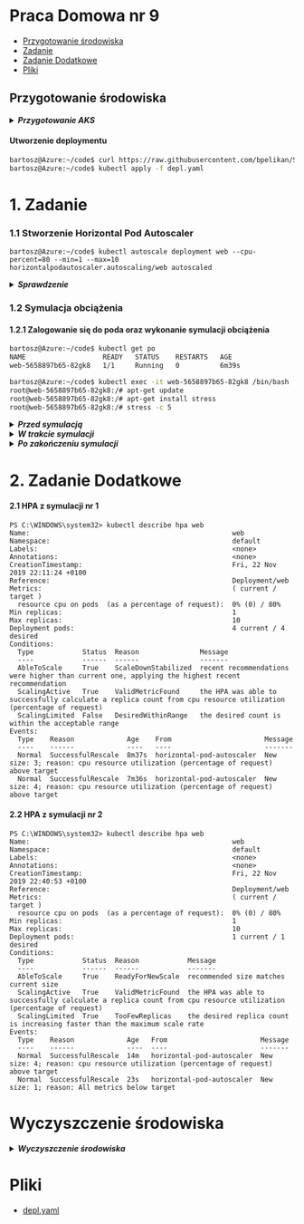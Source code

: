 # Praca Domowa nr 9

* [Przygotowanie środowiska](#przygotowanie-środowiska)
* [Zadanie](#1-zadanie)
* [Zadanie Dodatkowe](#3-zadanie-dodatkowe)
* [Pliki](#pliki)

## Przygotowanie środowiska

<details>
  <summary><b><i>Przygotowanie AKS</i></b></summary>

#### Utworzenie Service Principal
```bash
bartosz@Azure:~/code$ az ad sp create-for-rbac --skip-assignment -o json > auth.json
```

#### Przypisanie zmiennych
```bash
bartosz@Azure:~/code$ location="westeurope"
bartosz@Azure:~/code$ resourceGroup="szkchm-zadanie9"
bartosz@Azure:~/code$ aksName="AKSZad9"
bartosz@Azure:~/code$ servicePrincipalClientId=$(jq -r ".appId" auth.json)
bartosz@Azure:~/code$ servicePrincipalClientSecret=$(jq -r ".password" auth.json)
```

#### Utworzenie Resource Group
```bash
bartosz@Azure:~/code$ az group create --location $location --name $resourceGroup
```

#### Utworzenie klastra
```bash
bartosz@Azure:~/code$ az aks create --generate-ssh-keys -g $resourceGroup -n $aksName --node-count 1 --location $location --service-principal $servicePrincipalClientId --client-secret $servicePrincipalClientSecret 
```

#### Pobranie credentials dla aks

```bash
bartosz@Azure:~/code$ az aks get-credentials --resource-group $resourceGroup --name $aksName
```

</details>

#### Utworzenie deploymentu
```bash
bartosz@Azure:~/code$ curl https://raw.githubusercontent.com/bpelikan/SzkolaChmury/master/Kubernetes/Zadanie9/code/depl.yaml > depl.yaml
bartosz@Azure:~/code$ kubectl apply -f depl.yaml
```

# 1. Zadanie

### 1.1 Stworzenie Horizontal Pod Autoscaler
```
bartosz@Azure:~/code$ kubectl autoscale deployment web --cpu-percent=80 --min=1 --max=10
horizontalpodautoscaler.autoscaling/web autoscaled
```


<details>
  <summary><b><i>Sprawdzenie</i></b></summary>
  
```bash
bartosz@Azure:~/code$ kubectl get hpa
NAME   REFERENCE        TARGETS   MINPODS   MAXPODS   REPLICAS   AGE
web    Deployment/web   0%/80%    1         10        1          16s
```
</details>

### 1.2 Symulacja obciążenia

#### 1.2.1 Zalogowanie się do poda oraz wykonanie symulacji obciążenia

```bash
bartosz@Azure:~/code$ kubectl get po
NAME                   READY   STATUS    RESTARTS   AGE
web-5658897b65-82gk8   1/1     Running   0          6m39s
```

```bash
bartosz@Azure:~/code$ kubectl exec -it web-5658897b65-82gk8 /bin/bash
root@web-5658897b65-82gk8:/# apt-get update
root@web-5658897b65-82gk8:/# apt-get install stress
root@web-5658897b65-82gk8:/# stress -c 5
```

<details>
  <summary><b><i>Przed symulacją</i></b></summary>

```PowerShell
PS C:\WINDOWS\system32> kubectl get hpa -w
NAME   REFERENCE        TARGETS   MINPODS   MAXPODS   REPLICAS   AGE
web    Deployment/web   0%/80%    1         10        1          9m38s

PS C:\WINDOWS\system32> kubectl get pod
NAME                   READY   STATUS    RESTARTS   AGE
web-5658897b65-82gk8   1/1     Running   0          13m
```
</details>

<details>
  <summary><b><i>W trakcie symulacji</i></b></summary>

```PowerShell
PS C:\WINDOWS\system32> kubectl get hpa -w
NAME   REFERENCE        TARGETS   MINPODS   MAXPODS   REPLICAS   AGE
web    Deployment/web   0%/80%    1         10        1          11m
web    Deployment/web   236%/80%   1         10        1          11m
web    Deployment/web   236%/80%   1         10        3          12m
web    Deployment/web   150%/80%   1         10        3          12m
web    Deployment/web   150%/80%   1         10        4          13m
web    Deployment/web   74%/80%    1         10        4          13m 

PS C:\WINDOWS\system32> kubectl get pod
NAME                   READY   STATUS    RESTARTS   AGE
web-5658897b65-82gk8   1/1     Running   0          16m
web-5658897b65-d9xgj   1/1     Running   0          2m50s
web-5658897b65-fkqhw   1/1     Running   0          110s
web-5658897b65-qw7h5   1/1     Running   0          2m50s
```
</details>


<details>
  <summary><b><i>Po zakończeniu symulacji</i></b></summary>

```PowerShell
PS C:\WINDOWS\system32> kubectl get hpa -w
NAME   REFERENCE        TARGETS   MINPODS   MAXPODS   REPLICAS   AGE
web    Deployment/web   75%/80%   1         10        4          17m
web    Deployment/web   0%/80%    1         10        4          17m
web    Deployment/web   0%/80%    1         10        4          22m
web    Deployment/web   0%/80%    1         10        1          22m

PS C:\WINDOWS\system32> kubectl get pod
NAME                   READY   STATUS    RESTARTS   AGE
web-5658897b65-82gk8   1/1     Running   0          25m
```
</details>


# 2. Zadanie Dodatkowe

#### 2.1 HPA z symulacji nr 1
```
PS C:\WINDOWS\system32> kubectl describe hpa web
Name:                                                  web
Namespace:                                             default
Labels:                                                <none>
Annotations:                                           <none>
CreationTimestamp:                                     Fri, 22 Nov 2019 22:11:24 +0100
Reference:                                             Deployment/web
Metrics:                                               ( current / target )
  resource cpu on pods  (as a percentage of request):  0% (0) / 80%
Min replicas:                                          1
Max replicas:                                          10
Deployment pods:                                       4 current / 4 desired
Conditions:
  Type            Status  Reason               Message
  ----            ------  ------               -------
  AbleToScale     True    ScaleDownStabilized  recent recommendations were higher than current one, applying the highest recent recommendation
  ScalingActive   True    ValidMetricFound     the HPA was able to successfully calculate a replica count from cpu resource utilization (percentage of request)
  ScalingLimited  False   DesiredWithinRange   the desired count is within the acceptable range
Events:
  Type    Reason             Age    From                       Message
  ----    ------             ----   ----                       -------
  Normal  SuccessfulRescale  8m37s  horizontal-pod-autoscaler  New size: 3; reason: cpu resource utilization (percentage of request) above target
  Normal  SuccessfulRescale  7m36s  horizontal-pod-autoscaler  New size: 4; reason: cpu resource utilization (percentage of request) above target
```


#### 2.2 HPA z symulacji nr 2
```
PS C:\WINDOWS\system32> kubectl describe hpa web
Name:                                                  web
Namespace:                                             default
Labels:                                                <none>
Annotations:                                           <none>
CreationTimestamp:                                     Fri, 22 Nov 2019 22:40:53 +0100
Reference:                                             Deployment/web
Metrics:                                               ( current / target )
  resource cpu on pods  (as a percentage of request):  0% (0) / 80%
Min replicas:                                          1
Max replicas:                                          10
Deployment pods:                                       1 current / 1 desired
Conditions:
  Type            Status  Reason            Message
  ----            ------  ------            -------
  AbleToScale     True    ReadyForNewScale  recommended size matches current size
  ScalingActive   True    ValidMetricFound  the HPA was able to successfully calculate a replica count from cpu resource utilization (percentage of request)
  ScalingLimited  True    TooFewReplicas    the desired replica count is increasing faster than the maximum scale rate
Events:
  Type    Reason             Age   From                       Message
  ----    ------             ----  ----                       -------
  Normal  SuccessfulRescale  14m   horizontal-pod-autoscaler  New size: 4; reason: cpu resource utilization (percentage of request) above target
  Normal  SuccessfulRescale  23s   horizontal-pod-autoscaler  New size: 1; reason: All metrics below target
```


# Wyczyszczenie środowiska

<details>
  <summary><b><i>Wyczyszczenie środowiska</i></b></summary>

#### Usunięcie Resource group
```bash
bartosz@Azure:~/code$ az group delete --name $resourceGroup --no-wait
```

#### Usunięcie Service Principal
```bash
bartosz@Azure:~/code$ az ad sp delete --id $servicePrincipalClientId
```

#### Usunięcie pliku
```bash
bartosz@Azure:~/code$ rm auth.json
```

</details>

# Pliki

* [depl.yaml](./code/depl.yaml)